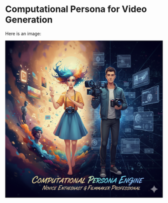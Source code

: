 <!DOCTYPE html>
<html>
<head>
    <title>Anonymous Page</title>
</head>
<body>
    <h1>Computational Persona for Video Generation</h1>
    <p>Here is an image:</p>
    <img src="unnamed.png" alt="Description of the image">
</body>
</html>
